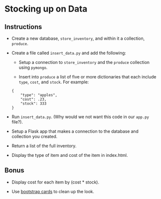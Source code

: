 # Stocking up on Data

## Instructions

* Create a new database, `store_inventory`, and within it a collection, `produce`. 

* Create a file called `insert_data.py` and add the following:

  * Setup a connection to `store_inventory` and the `produce` collection using `pymongo`.
  
  * Insert into `produce` a list of five or more dictionaries that each include `type`, `cost`, and `stock`. For example: 
  ```
  {
      "type": "apples",
      "cost": .23,
      "stock": 333
  }
  ```

* Run `insert_data.py`. (Why would we not want this code in our `app.py` file?).

* Setup a Flask app that makes a connection to the database and collection you created.

* Return a list of the full inventory.

* Display the type of item and cost of the item in index.html.

## Bonus

* Display cost for each item by (cost \* stock).

* Use [bootstrap cards](https://getbootstrap.com/docs/4.0/components/card/) to clean up the look.

